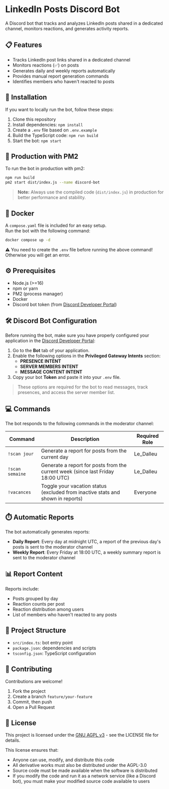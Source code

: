 # LinkedIn Posts Discord Bot

A Discord bot that tracks and analyzes LinkedIn posts shared in a dedicated channel, monitors reactions, and generates activity reports.

## 📋 Features

- Tracks LinkedIn post links shared in a dedicated channel
- Monitors reactions (✅) on posts
- Generates daily and weekly reports automatically
- Provides manual report generation commands
- Identifies members who haven't reacted to posts

## 🚀 Installation
If you want to locally run the bot, follow these steps:  
1. Clone this repository
2. Install dependencies: `npm install`
3. Create a `.env` file based on `.env.example`
4. Build the TypeScript code: `npm run build`
5. Start the bot: `npm start`

## 🚀 Production with PM2

To run the bot in production with pm2:

```bash
npm run build
pm2 start dist/index.js --name discord-bot
```

> **Note:** Always use the compiled code (`dist/index.js`) in production for better performance and stability.

## 🐳 Docker
A ``compose.yaml`` file is included for an easy setup.  
Run the bot with the following command:
```bash
docker compose up -d
```

⚠️ You need to create the ``.env`` file before running the above command!  
Otherwise you will get an error.

## ⚙️ Prerequisites

- Node.js (>=16)
- npm or yarn
- PM2 (process manager)
- Docker
- Discord bot token (from [Discord Developer Portal](https://discord.com/developers/applications))

## 🛠️ Discord Bot Configuration

Before running the bot, make sure you have properly configured your application in the [Discord Developer Portal](https://discord.com/developers/applications):

1. Go to the **Bot** tab of your application.
2. Enable the following options in the **Privileged Gateway Intents** section:
   - **PRESENCE INTENT**
   - **SERVER MEMBERS INTENT**
   - **MESSAGE CONTENT INTENT**
3. Copy your bot **Token** and paste it into your `.env` file.

> These options are required for the bot to read messages, track presences, and access the server member list.

## 💻 Commands

The bot responds to the following commands in the moderator channel:

| Command | Description | Required Role |
|---------|-------------|--------------|
| `!scan jour` | Generate a report for posts from the current day | Le_Dalleu |
| `!scan semaine` | Generate a report for posts from the current week (since last Friday 18:00 UTC) | Le_Dalleu |
| `!vacances` | Toggle your vacation status (excluded from inactive stats and shown in reports) | Everyone |

## ⏱️ Automatic Reports

The bot automatically generates reports:

- **Daily Report**: Every day at midnight UTC, a report of the previous day's posts is sent to the moderator channel
- **Weekly Report**: Every Friday at 18:00 UTC, a weekly summary report is sent to the moderator channel

## 📊 Report Content

Reports include:
- Posts grouped by day
- Reaction counts per post
- Reaction distribution among users
- List of members who haven't reacted to any posts

## 📁 Project Structure

- `src/index.ts`: bot entry point
- `package.json`: dependencies and scripts
- `tsconfig.json`: TypeScript configuration

## 🤝 Contributing

Contributions are welcome!

1. Fork the project
2. Create a branch `feature/your-feature`
3. Commit, then push
4. Open a Pull Request

## 📄 License

This project is licensed under the [GNU AGPL v3](LICENSE) - see the LICENSE file for details.

This license ensures that:
- Anyone can use, modify, and distribute this code
- All derivative works must also be distributed under the AGPL-3.0
- Source code must be made available when the software is distributed
- If you modify the code and run it as a network service (like a Discord bot), you must make your modified source code available to users
